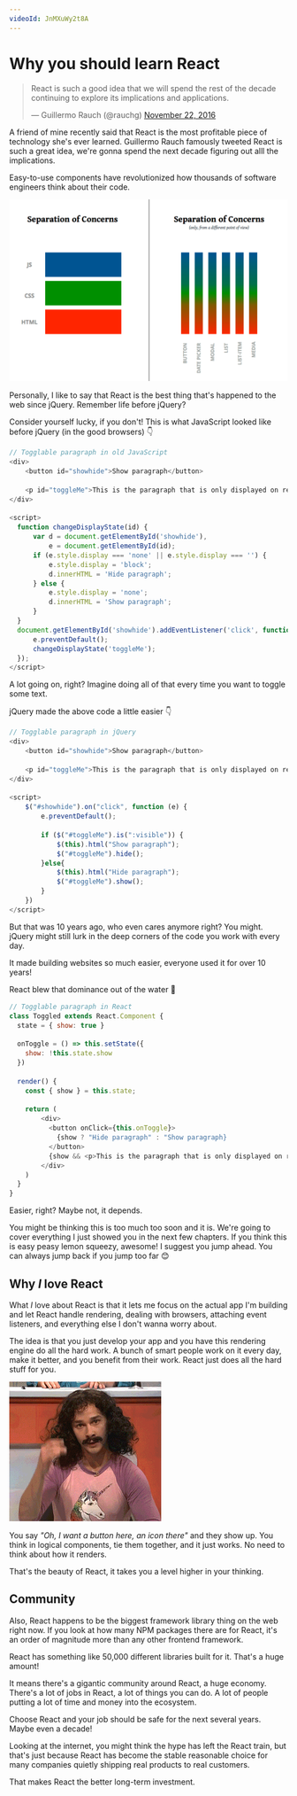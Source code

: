 ```yaml
---
videoId: JnMXuWy2t8A
---
```


# Why you should learn React

<blockquote class="twitter-tweet" data-lang="en"><p lang="en" dir="ltr">React is such a good idea that we will spend the rest of the decade continuing to explore its implications and applications.</p>&mdash; Guillermo Rauch (@rauchg) <a href="https://twitter.com/rauchg/status/801005961334943744?ref_src=twsrc%5Etfw">November 22, 2016</a></blockquote>

A friend of mine recently said that React is the most profitable piece of technology she's ever learned. Guillermo Rauch famously tweeted React is such a great idea, we're gonna spend the next decade figuring out alll the implications.

Easy-to-use components have revolutionized how thousands of software engineers think about their code.

![Old vs. new separation of concerns](./img/separation-of-concerns.png)

Personally, I like to say that React is the best thing that's happened to the web since jQuery. Remember life before jQuery?

Consider yourself lucky, if you don't! This is what JavaScript looked like before jQuery (in the good browsers) 👇

```javascript
// Togglable paragraph in old JavaScript
<div>
	<button id="showhide">Show paragraph</button>
	        
	<p id="toggleMe">This is the paragraph that is only displayed on request.</p>
</div>

<script>
  function changeDisplayState(id) {
      var d = document.getElementById('showhide'),
          e = document.getElementById(id);
      if (e.style.display === 'none' || e.style.display === '') {
          e.style.display = 'block';
          d.innerHTML = 'Hide paragraph';
      } else {
          e.style.display = 'none';
          d.innerHTML = 'Show paragraph';
      }
  }
  document.getElementById('showhide').addEventListener('click', function (e) {
      e.preventDefault();
      changeDisplayState('toggleMe');
  });
</script>
```

A lot going on, right? Imagine doing all of that every time you want to toggle some text.

jQuery made the above code a little easier 👇

```javascript
// Togglable paragraph in jQuery
<div>
	<button id="showhide">Show paragraph</button>
	        
	<p id="toggleMe">This is the paragraph that is only displayed on request.</p>
</div>

<script>
	$("#showhide").on("click", function (e) {
		e.preventDefault();
		
		if ($("#toggleMe").is(":visible")) {
			$(this).html("Show paragraph");
			$("#toggleMe").hide();
		}else{
			$(this).html("Hide paragraph");
			$("#toggleMe").show();
		}
	})
</script>
```

But that was 10 years ago, who even cares anymore right? You might. jQuery might still lurk in the deep corners of the code you work with every day. 

It made building websites so much easier, everyone used it for over 10 years!

React blew that dominance out of the water 💪

```javascript
// Togglable paragraph in React
class Toggled extends React.Component {
  state = { show: true }

  onToggle = () => this.setState({
    show: !this.state.show
  })

  render() {
    const { show } = this.state;
    
    return (
	    <div>
	      <button onClick={this.onToggle}>
	        {show ? "Hide paragraph" : "Show paragraph}
	      </button>
	      {show && <p>This is the paragraph that is only displayed on request.</p>}
	    </div>
	)
  }
}
```

Easier, right? Maybe not, it depends.

You might be thinking this is too much too soon and it is. We're going to cover everything I just showed you in the next few chapters. If you think this is easy peasy lemon squeezy, awesome! I suggest you jump ahead. You can always jump back if you jump too far  😊

## Why *I* love React

What *I* love about React is that it lets me focus on the actual app I'm building and let React handle rendering, dealing with browsers, attaching event listeners, and everything else I don't wanna worry about.

The idea is that you just develop your app and you have this rendering engine do all the hard work. A bunch of smart people work on it every day, make it better, and you benefit from their work. React just does all the hard stuff for you.

![](./img/magic.gif)

You say *"Oh, I want a button here, an icon there"* and they show up. You think in logical components, tie them together, and it just works. No need to think about how it renders.

That's the beauty of React, it takes you a level higher in your thinking.

## Community

Also, React happens to be the biggest framework library thing on the web right now. If you look at how many NPM packages there are for React, it's an order of magnitude more than any other frontend framework.

React has something like 50,000 different libraries built for it. That's a huge amount!

It means there's a gigantic community around React, a huge economy. There's a lot of jobs in React, a lot of things you can do. A lot of people putting a lot of time and money into the ecosystem.

Choose React and your job should be safe for the next several years. Maybe even a decade!

Looking at the internet, you might think the hype has left the React train, but that's just because React has become the stable reasonable choice for many companies quietly shipping real products to real customers.

That makes React the better long-term investment.
